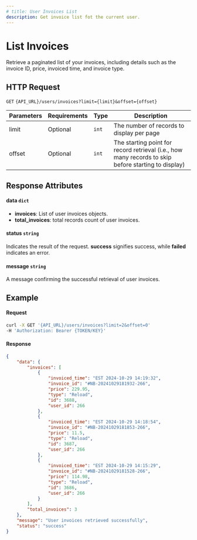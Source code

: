```yaml
---
# title: User Invoices List
description: Get invoice list fot the current user.
---
```


# List Invoices

Retrieve a paginated list of your invoices, 
including details such as the invoice ID, price, invoiced time, and invoice type.

## HTTP Request

`GET` `{API_URL}/users/invoices?limit={limit}&offset={offset}`

| Parameters | Requirements | Type  | Description                                                                                         |
|------------|--------------|-------|-----------------------------------------------------------------------------------------------------|
| limit      | Optional     | `int` | The number of records to display per page                                                           |
| offset     | Optional     | `int` | The starting point for record retrieval (i.e., how many records to skip before starting to display) |

## Response Attributes

#### data `dict`

  - **invoices**: List of user invoices objects.
  - **total_invoices**: total records count of user invoices.

#### status `string`

Indicates the result of the request. **success** signifies success, while **failed** indicates an error.

#### message `string`

A message confirming the successful retrieval of user invoices.

## Example

#### Request

```bash
curl -X GET '{API_URL}/users/invoices?limit=2&offset=0'
-H 'Authorization: Bearer {TOKEN/KEY}'
```

#### Response

```json
{
    "data": {
        "invoices": [
            {
                "invoiced_time": "EST 2024-10-29 14:19:32",
                "invoice_id": "#NB-20241029181932-266",
                "price": 229.95,
                "type": "Reload",
                "id": 3688,
                "user_id": 266
            },
            {
                "invoiced_time": "EST 2024-10-29 14:18:54",
                "invoice_id": "#NB-20241029181853-266",
                "price": 11.5,
                "type": "Reload",
                "id": 3687,
                "user_id": 266
            },
            {
                "invoiced_time": "EST 2024-10-29 14:15:29",
                "invoice_id": "#NB-20241029181528-266",
                "price": 114.98,
                "type": "Reload",
                "id": 3686,
                "user_id": 266
            }
        ],
        "total_invoices": 3
    },
    "message": "User invoices retrieved successfully",
    "status": "success"
}
```


